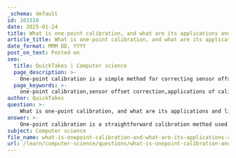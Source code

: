 ```yaml
---
_schema: default
id: 161518
date: 2025-01-24
title: What is one-point calibration, and what are its applications and limitations?
article_title: What is one-point calibration, and what are its applications and limitations?
date_format: MMM DD, YYYY
post_on_text: Posted on
seo:
  title: QuickTakes | Computer science
  page_description: >-
    One-point calibration is a simple method for correcting sensor offset errors using a single reference point, with applications in temperature monitoring and limitations related to accuracy and sensor types.
  page_keywords: >-
    one-point calibration,sensor offset correction,applications of calibration,limitations of calibration,offset correction,non-critical measurements,rapid calibration,drift checks,sensor accuracy
author: QuickTakes
question: >-
    What is one-point calibration, and what are its applications and limitations?
answer: >-
    One-point calibration is a straightforward calibration method used primarily to correct sensor offset errors. It involves adjusting the output of a sensor based on a single reference point, which is typically a known value. This type of calibration is particularly useful when the sensor output is already scaled to useful measurement units and when only one measurement point is needed.\n\n### Applications of One-Point Calibration:\n1. **Offset Correction**: It is ideal for sensors that exhibit a constant offset, allowing for a simple adjustment that applies across the entire measurement range.\n2. **Non-Critical Measurements**: One-point calibration is often used in applications where high precision is not critical, such as in basic temperature or pressure monitoring.\n3. **Drift Checks**: It can serve as a "drift check" to monitor changes in sensor performance over time, helping to identify issues like aging effects in thermocouples.\n4. **Quick Calibration Needs**: In situations where rapid calibration is necessary, one-point calibration provides a fast solution, making it suitable for environments where time is a constraint.\n\n### Limitations of One-Point Calibration:\n1. **Limited Accuracy**: Since it only adjusts for offset errors, it does not correct for slope errors or non-linearities in the sensor's response. This can lead to inaccuracies if the sensor's output varies significantly across its range.\n2. **Single Reference Point**: The reliance on a single reference point means that any errors or variations at that point can lead to incorrect calibration across the entire range of measurements.\n3. **Not Suitable for All Sensors**: One-point calibration is not appropriate for sensors that require more complex adjustments, such as those with significant non-linear behavior or varying offsets at different points in their range.\n4. **Potential for Systematic Errors**: Using a single calibration standard can introduce systematic errors, particularly if the calibration standard itself is not perfectly accurate.\n\nIn summary, while one-point calibration is a useful and efficient method for certain applications, its limitations must be considered, especially in contexts where high accuracy and reliability are required.
subject: Computer science
file_name: what-is-onepoint-calibration-and-what-are-its-applications-and-limitations.md
url: /learn/computer-science/questions/what-is-onepoint-calibration-and-what-are-its-applications-and-limitations
---
```


&nbsp;